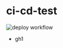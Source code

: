 # ci-cd-test

![deploy workflow](https://github.com/NagaraTech/ci-cd-test/actions/workflows/deploy-image.yml/badge.svg)

- gh1
